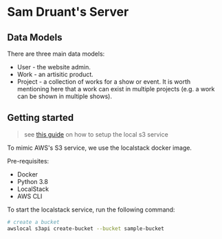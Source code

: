 # Sam Druant's Server

## Data Models

There are three main data models:

- User - the website admin.
- Work - an artisitic product.
- Project - a collection of works for a show or event. It is worth mentioning here that a work can exist in multiple projects (e.g. a work can be shown in multiple shows).

## Getting started

> see [this guide](https://www.oliverrr.net/notes/test-aws-locally-with-localstack) on how to setup the local s3 service

To mimic AWS's S3 service, we use the localstack docker image.

Pre-requisites:

- Docker
- Python 3.8
- LocalStack
- AWS CLI

To start the localstack service, run the following command:

```bash
# create a bucket
awslocal s3api create-bucket --bucket sample-bucket
```
